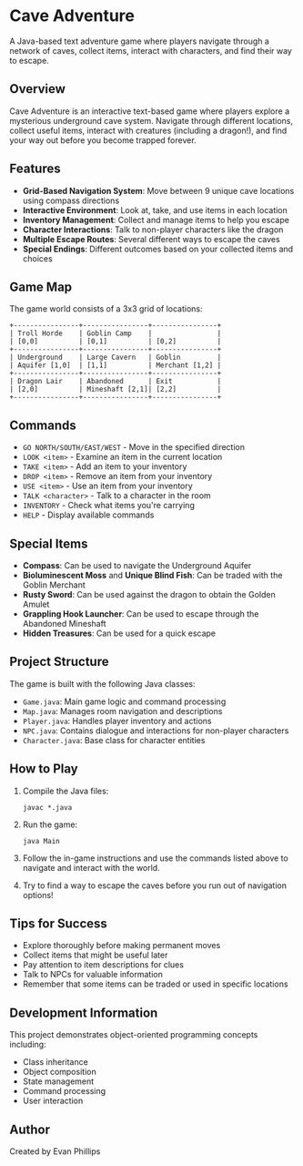# Cave Adventure

A Java-based text adventure game where players navigate through a network of caves, collect items, interact with characters, and find their way to escape.

## Overview

Cave Adventure is an interactive text-based game where players explore a mysterious underground cave system. Navigate through different locations, collect useful items, interact with creatures (including a dragon!), and find your way out before you become trapped forever.

## Features

- **Grid-Based Navigation System**: Move between 9 unique cave locations using compass directions
- **Interactive Environment**: Look at, take, and use items in each location
- **Inventory Management**: Collect and manage items to help you escape
- **Character Interactions**: Talk to non-player characters like the dragon
- **Multiple Escape Routes**: Several different ways to escape the caves
- **Special Endings**: Different outcomes based on your collected items and choices

## Game Map

The game world consists of a 3x3 grid of locations:

```
+----------------+----------------+----------------+
| Troll Horde    | Goblin Camp    |                |
| [0,0]          | [0,1]          | [0,2]          |
+----------------+----------------+----------------+
| Underground    | Large Cavern   | Goblin         |
| Aquifer [1,0]  | [1,1]          | Merchant [1,2] |
+----------------+----------------+----------------+
| Dragon Lair    | Abandoned      | Exit           |
| [2,0]          | Mineshaft [2,1]| [2,2]          |
+----------------+----------------+----------------+
```

## Commands

- `GO NORTH/SOUTH/EAST/WEST` - Move in the specified direction
- `LOOK <item>` - Examine an item in the current location
- `TAKE <item>` - Add an item to your inventory
- `DROP <item>` - Remove an item from your inventory
- `USE <item>` - Use an item from your inventory
- `TALK <character>` - Talk to a character in the room
- `INVENTORY` - Check what items you're carrying
- `HELP` - Display available commands

## Special Items

- **Compass**: Can be used to navigate the Underground Aquifer
- **Bioluminescent Moss** and **Unique Blind Fish**: Can be traded with the Goblin Merchant
- **Rusty Sword**: Can be used against the dragon to obtain the Golden Amulet
- **Grappling Hook Launcher**: Can be used to escape through the Abandoned Mineshaft
- **Hidden Treasures**: Can be used for a quick escape

## Project Structure

The game is built with the following Java classes:

- `Game.java`: Main game logic and command processing
- `Map.java`: Manages room navigation and descriptions
- `Player.java`: Handles player inventory and actions
- `NPC.java`: Contains dialogue and interactions for non-player characters
- `Character.java`: Base class for character entities

## How to Play

1. Compile the Java files:
   ```
   javac *.java
   ```

2. Run the game:
   ```
   java Main
   ```

3. Follow the in-game instructions and use the commands listed above to navigate and interact with the world.

4. Try to find a way to escape the caves before you run out of navigation options!

## Tips for Success

- Explore thoroughly before making permanent moves
- Collect items that might be useful later
- Pay attention to item descriptions for clues
- Talk to NPCs for valuable information
- Remember that some items can be traded or used in specific locations

## Development Information

This project demonstrates object-oriented programming concepts including:
- Class inheritance
- Object composition
- State management
- Command processing
- User interaction

## Author

Created by Evan Phillips
